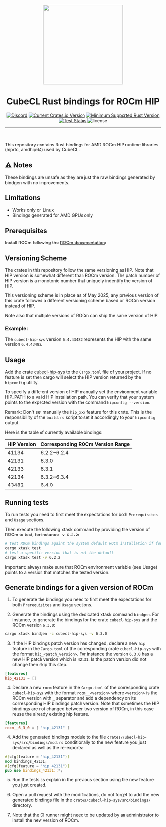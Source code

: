 <div align="center">
<img src="https://raw.githubusercontent.com/tracel-ai/cubecl-hip/main/assets/CubeCL.webp" width="256px"/>

<h1>CubeCL Rust bindings for ROCm HIP</h1>

[![Discord](https://img.shields.io/discord/1038839012602941528.svg?color=7289da&&logo=discord)](https://discord.gg/uPEBbYYDB6)
[![Current Crates.io Version](https://img.shields.io/crates/v/cubecl-hip-sys)](https://crates.io/crates/cubecl-hip-sys)
[![Minimum Supported Rust Version](https://img.shields.io/crates/msrv/cubecl-hip-sys)](https://crates.io/crates/cubecl-hip-sys)
[![Test Status](https://github.com/tracel-ai/cubecl-hip/actions/workflows/ci.yml/badge.svg)](https://github.com/tracel-ai/cubecl-hip/actions/workflows/ci.yml)
![license](https://shields.io/badge/license-MIT%2FApache--2.0-blue)

---

<br/>
</div>

This repository contains Rust bindings for AMD ROCm HIP runtime libraries (hiprtc, amdhip64) used by CubeCL.

## ⚠️ Notes
These bindings are unsafe as they are just the raw bindings generated by bindgen with no improvements.

## Limitations

- Works only on Linux
- Bindings generated for AMD GPUs only

## Prerequisites

Install ROCm following the [ROCm documentation][1]:

## Versioning Scheme

The crates in this repository follow the same versioning as HIP. Note that HIP version is somewhat different than ROCm version.
The patch number of HIP version is a monotonic number that uniquely indentify the version of HIP.

This versioning scheme is in place as of May 2025, any previous version of this crate followed a different versioning scheme based
on ROCm version instead of HIP.

Note also that multiple versions of ROCm can ship the same version of HIP.

### Example:

The `cubecl-hip-sys` version `6.4.43482` represents the HIP with the same version `6.4.43482`.

## Usage

Add the crate [cubecl-hip-sys][2] to the `Cargo.toml` file of your project. If no feature is set then cargo will select the HIP
version returned by the `hipconfig` utility.

To specify a different version of HIP manually set the environment variable HIP_PATH to a valid HIP installation path. You can
verify that your system points to the expected version with the command `hipconfig --version`.

Remark: Don't set manually the `hip_xxx` feature for this crate. This is the responsibility of the `build.rs` script to set it
accordingly to your `hipconfig` output.

Here is the table of currently available bindings:

| HIP Version | Corresponding ROCm Version Range |
|:------------|:---------------------------------|
| 41134       | 6.2.2~6.2.4                      |
| 42131       | 6.3.0                            |
| 42133       | 6.3.1                            |
| 42134       | 6.3.2~6.3.4                      |
| 43482       | 6.4.0                            |

## Running tests

To run tests you need to first meet the expectations for both `Prerequisites` and `Usage`
sections.

Then execute the following xtask command by providing the version of ROCm to test, for instance `-v 6.2.2`:

```sh
# test ROCm bindings againt the system default ROCm installation if found
cargo xtask test
# test a specific version that is not the default
cargo xtask test -v 6.2.2
```

Important: always make sure that ROCm environment variable (see Usage) points to a version that matches the
tested version.

## Generate bindings for a given version of ROCm

1) To generate the bindings you need to first meet the expectations for both `Prerequisites`
and `Usage` sections.

2) Generate the bindings using the dedicated xtask command `bindgen`. For instance, to generate
the bindings for the crate `cubecl-hip-sys` and the ROCm version `6.3.0`:

```sh
cargo xtask bindgen -c cubecl-hip-sys -v 6.3.0
```

3) If the HIP bindings patch version has changed, declare a new `hip` feature in the `Cargo.toml`
of the corresponding crate `cubecl-hip-sys` with the format `hip_<patch_version>`. For instance
the version `6.3.0` has a new HIP patch version which is `42131`. Is the patch version did not
change then skip this step.

```toml
[features]
hip_42131 = []
```

4) Declare a new `rocm` feature in the `Cargo.toml` of the corresponding crate `cubecl-hip-sys`
with the format `rocm__<version>` where `<version>` is the ROCm version with `_` separator and
add a dependency on its corresponding HIP bindings patch version. Note that sometimes the HIP
bindings are not changed between two version of ROCm, in this case reuse the already existing
hip feature.

```toml
[features]
rocm__6_3_0 = [ "hip_42131" ]
```

4) Add the generated bindings module to the file `crates/cubecl-hip-sys/src/bindings/mod.rs`
conditionally to the new feature you just declared as well as the re-exports:

```rs
#[cfg(feature = "hip_42131")]
mod bindings_42131;
#[cfg(feature = "hip_42131")]
pub use bindings_42131::*;
```

5) Run the tests as explain in the previous section using the new feature you just created.

6) Open a pull request with the modifications, do not forget to add the new generated bindings
file in the `crates/cubecl-hip-sys/src/bindings/` directory.

7) Note that the CI runner might need to be updated by an administrator to install the new version of ROCm.

[1]: https://rocmdocs.amd.com/projects/install-on-linux/en/latest/install/detailed-install.html
[2]: https://crates.io/crates/cubecl-hip-sys
